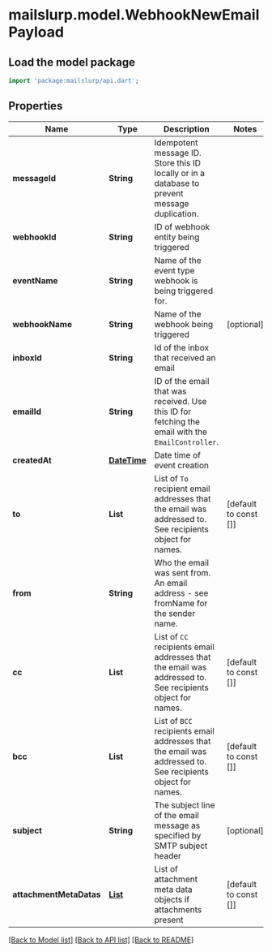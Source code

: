 # mailslurp.model.WebhookNewEmailPayload

## Load the model package
```dart
import 'package:mailslurp/api.dart';
```

## Properties
Name | Type | Description | Notes
------------ | ------------- | ------------- | -------------
**messageId** | **String** | Idempotent message ID. Store this ID locally or in a database to prevent message duplication. | 
**webhookId** | **String** | ID of webhook entity being triggered | 
**eventName** | **String** | Name of the event type webhook is being triggered for. | 
**webhookName** | **String** | Name of the webhook being triggered | [optional] 
**inboxId** | **String** | Id of the inbox that received an email | 
**emailId** | **String** | ID of the email that was received. Use this ID for fetching the email with the `EmailController`. | 
**createdAt** | [**DateTime**](DateTime) | Date time of event creation | 
**to** | **List<String>** | List of `To` recipient email addresses that the email was addressed to. See recipients object for names. | [default to const []]
**from** | **String** | Who the email was sent from. An email address - see fromName for the sender name. | 
**cc** | **List<String>** | List of `CC` recipients email addresses that the email was addressed to. See recipients object for names. | [default to const []]
**bcc** | **List<String>** | List of `BCC` recipients email addresses that the email was addressed to. See recipients object for names. | [default to const []]
**subject** | **String** | The subject line of the email message as specified by SMTP subject header | [optional] 
**attachmentMetaDatas** | [**List<AttachmentMetaData>**](AttachmentMetaData) | List of attachment meta data objects if attachments present | [default to const []]

[[Back to Model list]](../README#documentation-for-models) [[Back to API list]](../README#documentation-for-api-endpoints) [[Back to README]](../README)


